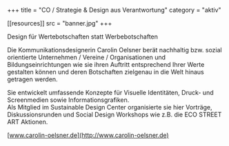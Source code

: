 +++
title = "CO / Strategie & Design aus Verantwortung"
category = "aktiv"

[[resources]]
src = "banner.jpg"
+++

Design für Wertebotschaften statt Werbebotschaften

Die Kommunikationsdesignerin Carolin Oelsner berät nachhaltig bzw.
sozial orientierte Unternehmen / Vereine / Organisationen und
Bildungseinrichtungen wie sie ihren Auftritt entsprechend Ihrer Werte
gestalten können und deren Botschaften zielgenau in die Welt hinaus
getragen werden.

Sie entwickelt umfassende Konzepte für Visuelle Identitäten, Druck- und
Screenmedien sowie Informationsgrafiken.  
Als Mitglied im Sustainable Design Center organisierte sie hier
Vorträge, Diskussionsrunden und Social Design Workshops wie z.B. die ECO
STREET ART Aktionen.

[www.carolin-oelsner.de](http://www.carolin-oelsner.de)

